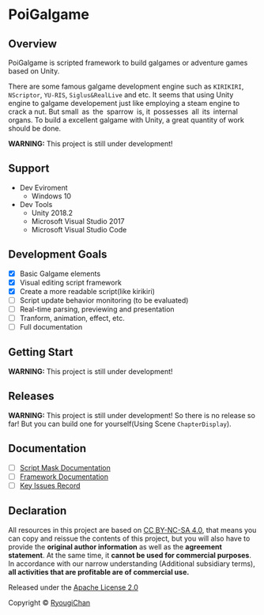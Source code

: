 # PoiGalgame

## Overview

PoiGalgame is scripted framework to build galgames or adventure games based on Unity.

There are some famous galgame development engine such as `KIRIKIRI`, `NScriptor`, `YU-RIS`, `Siglus&RealLive` and etc. It seems that using Unity engine to galgame developement just like employing a steam engine to crack a nut. But small as the sparrow is, it possesses all its internal organs. To build a excellent galgame with Unity, a great quantity of work should be done.

**WARNING:** This project is still under development!

## Support

- Dev Eviroment
  - Windows 10
- Dev Tools
  - Unity 2018.2
  - Microsoft Visual Studio 2017
  - Microsoft Visual Studio Code

## Development Goals

- [x] Basic Galgame elements
- [x] Visual editing script framework
- [x] Create a more readable script(like kirikiri)
- [ ] Script update behavior monitoring (to be evaluated)
- [ ] Real-time parsing, previewing and presentation
- [ ] Tranform, animation, effect, etc.
- [ ] Full documentation

## Getting Start

**WARNING:** This project is still under development!

## Releases

**WARNING:** This project is still under development! So there is no release so far! But you can build one for yourself(Using Scene `ChapterDisplay`).

## Documentation

- [ ] [Script Mask Documentation](#)
- [ ] [Framework Documentation](#)
- [ ] [Key Issues Record](#)

## Declaration

All resources in this project are based on [CC BY-NC-SA 4.0](https://creativecommons.org/licenses/by-nc-sa/4.0/), that means you can copy and reissue the contents of this project, but you will also have to provide the **original author information** as well as the **agreement statement**. At the same time, it **cannot be used for commercial purposes**. In accordance with our narrow understanding (Additional subsidiary terms), **all activities that are profitable are of commercial use.**

Released under the [Apache License 2.0](LICENSE)

Copyright © [RyougiChan](https://github.com/RyougiChan)
